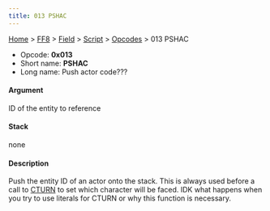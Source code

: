 ```yaml
---
title: 013 PSHAC
---
```


[Home](../../../../Main%20Page.md) > [FF8](../../../../FF8.md) > [Field](../../../Field.md) > [Script](../../Script.md) > [Opcodes](../Opcodes.md) > 013 PSHAC

-   Opcode: **0x013**
-   Short name: **PSHAC**
-   Long name: Push actor code???

#### Argument

ID of the entity to reference

#### Stack

none

#### Description

Push the entity ID of an actor onto the stack. This is always used
before a call to [CTURN][] to set which character will be faced. IDK
what happens when you try to use literals for CTURN or why this function
is necessary.

  [CTURN]: 090%20CTURN.md "wikilink"

